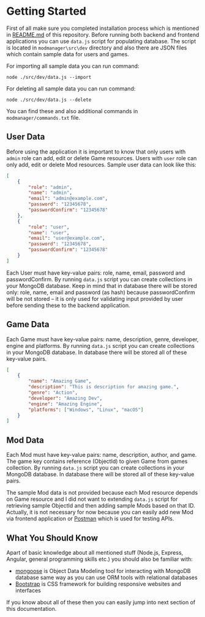 # Getting Started

First of all make sure you completed installation process which is mentioned in [README.md](https://github.com/pawelkudzia/modmanager) of this repository. Before running both backend and frontend applications you can use `data.js` script for populating database. The script is located in `modmanager\src\dev` directory and also there are JSON files which contain sample data for users and games.

For importing all sample data you can run command:

```node ./src/dev/data.js --import```

For deleting all sample data you can run command:

```node ./src/dev/data.js --delete```

You can find these and also additional commands in `modmanager/commands.txt` file.


## User Data

Before using the application it is important to know that only users with `admin` role can add, edit or delete Game resources. Users with `user` role can only add, edit or delete Mod resources. Sample user data can look like this:

```json
[
    {
        "role": "admin",
        "name": "admin",
        "email": "admin@example.com",
        "password": "12345678",
        "passwordConfirm": "12345678"
    },
    {
        "role": "user",
        "name": "user",
        "email": "user@example.com",
        "password": "12345678",
        "passwordConfirm": "12345678"
    }
]
```

Each User must have key-value pairs: role, name, email, password and passwordConfirm. By running `data.js` script you can create collections in your MongoDB database. Keep in mind that in database there will be stored only: role, name, email and password (as hash) because passwordConfirm will be not stored – it is only used for validating input provided by user before sending these to the backend application.

## Game Data

Each Game must have key-value pairs: name, description, genre, developer, engine and platforms. By running `data.js` script you can create collections in your MongoDB database. In database there will be stored all of these key-value pairs.

```json
[
    {
        "name": "Amazing Game",
        "description": "This is description for amazing game.",
        "genre": "Action",
        "developer": "Amazing Dev",
        "engine": "Amazing Engine",
        "platforms": ["Windows", "Linux", "macOS"]
    }
]
```

## Mod Data

Each Mod must have key-value pairs: name, description, author, and game. The game key contains reference (ObjectId) to given Game from games collection. By running `data.js` script you can create collections in your MongoDB database. In database there will be stored all of these key-value pairs.

The sample Mod data is not provided because each Mod resource depends on Game resource and I did not want to extending `data.js` script for retrieving sample ObjectId and then adding sample Mods based on that ID. Actually, it is not necessary for now because you can easily add new Mod via frontend application or [Postman](https://www.postman.com/) which is used for testing APIs.


## What You Should Know

Apart of basic knowledge about all mentioned stuff (Node.js, Express, Angular, general programming skills etc.) you should also be familiar with:
* [mongoose](https://mongoosejs.com/) is Object Data Modeling tool for interacting with MongoDB database same way as you can use ORM tools with relational databases
* [Bootstrap](https://getbootstrap.com/) is CSS framework for building responsive websites and interfaces

If you know about all of these then you can easily jump into next section of this documentation.
